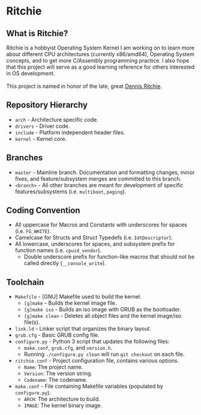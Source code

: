 # Ritchie

## What is Ritchie?
Ritchie is a hobbyist Operating System Kernel I am working on to learn more about different CPU architectures (currently x86/amd64), Operating System concepts, and to get more C/Assembly programming practice.
I also hope that this project will serve as a good learning reference for others interested in OS development.<br/>
<br/>
This project is named in honor of the late, great [Dennis Ritchie][dmr].

## Repository Hierarchy
- `arch` - Architecture specific code.
- `drivers` - Driver code.
- `include` - Platform independent header files.
- `kernel` - Kernel core.

## Branches
- `master` - Mainline branch. Documentation and formatting changes, minor fixes, and feature/subsystem merges are committed to this branch.
- `<branch>` - All other branches are meant for development of specific features/subsystems (i.e. `multiboot`, `paging`).

## Coding Convention
- All uppercase for Macros and Constants with underscores for spaces (i.e. `FG_WHITE`).
- Camelcase for Structs and Struct Typedefs (i.e. `IdtDescriptor`).
- All lowercase, underscores for spaces, and subsystem prefix for function names (i.e. `cpuid_vendor`).
   - Double underscore prefix for function-like macros that should not be called directly (`__console_write`).

## Toolchain
- `Makefile` - [GNU] Makefile used to build the kernel.
  - `[g]make` - Builds the kernel image file.
  - `[g]make iso` - Builds an iso image with GRUB as the bootloader.
  - `[g]make clean` - Deletes all object files and the kernel image/iso file(s).
- `link.ld` - Linker script that organizes the binary layout.
- `grub.cfg` - Basic GRUB config file.
- `configure.py` - Python 3 script that updates the following files:
  - `make.conf`, `grub.cfg`, and `version.h`.
  - Running `./configure.py clean` will run `git checkout` on each file.
- `ritchie.conf` - Project configuration file, contains various options.
  - `Name`: The project name.
  - `Version`: The version string.
  - `Codename`: The codename.
- `make.conf` - File containing Makefile variables (populated by `configure.py`).
  - `ARCH`: The architecture to build.
  - `IMAGE`: The kernel binary image.

[dmr]: http://en.wikipedia.org/wiki/Dennis_Ritchie
